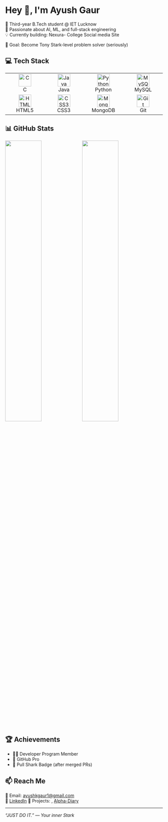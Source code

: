 # Hey 👋, I'm Ayush Gaur
🎯 Third-year B.Tech student @ IET Lucknow  
🧠 Passionate about AI, ML, and full-stack engineering  
💡 Currently building: Nexura- College Social media Site

🚀 Goal: Become Tony Stark-level problem solver (seriously)

## 💻 Tech Stack

<table>
  <tr>
    <td align="center" width="120">
      <img src="https://cdn.jsdelivr.net/gh/devicons/devicon/icons/c/c-original.svg" width="40" height="40" alt="C"/><br/>C
    </td>
    <td align="center" width="120">
      <img src="https://cdn.jsdelivr.net/gh/devicons/devicon/icons/java/java-original.svg" width="40" height="40" alt="Java"/><br/>Java
    </td>
    <td align="center" width="120">
      <img src="https://cdn.jsdelivr.net/gh/devicons/devicon/icons/python/python-original.svg" width="40" height="40" alt="Python"/><br/>Python
    </td>
    <td align="center" width="120">
      <img src="https://cdn.jsdelivr.net/gh/devicons/devicon/icons/mysql/mysql-original.svg" width="40" height="40" alt="MySQL"/><br/>MySQL
    </td>
  </tr>
  <tr>
    <td align="center" width="120">
      <img src="https://cdn.jsdelivr.net/gh/devicons/devicon/icons/html5/html5-original.svg" width="40" height="40" alt="HTML5"/><br/>HTML5
    </td>
    <td align="center" width="120">
      <img src="https://cdn.jsdelivr.net/gh/devicons/devicon/icons/css3/css3-original.svg" width="40" height="40" alt="CSS3"/><br/>CSS3
    </td>
    <td align="center" width="120">
      <img src="https://cdn.jsdelivr.net/gh/devicons/devicon/icons/mongodb/mongodb-original.svg" width="40" height="40" alt="MongoDB"/><br/>MongoDB
    </td>
    <td align="center" width="120">
      <img src="https://cdn.jsdelivr.net/gh/devicons/devicon/icons/git/git-original.svg" width="40" height="40" alt="Git"/><br/>Git
    </td>
  </tr>
</table>


## 📊 GitHub Stats
<p align="left">
  <img width="48%" src="https://github-readme-stats.vercel.app/api?username=Ayush3941&show_icons=true&theme=tokyonight" />
  <img width="48%" src="https://github-readme-streak-stats.herokuapp.com?user=Ayush3941&theme=tokyonight&hide_border=false" />
</p>

## 🏆 Achievements
- 👨‍💻 Developer Program Member
- 🌟 GitHub Pro
- 🐙 Pull Shark Badge (after merged PRs)

## 📫 Reach Me
📩 Email: ayushkgaur1@gmail.com  
💼 [LinkedIn](https://www.linkedin.com/in/ayush-gaur-468751246/) 
📘 Projects: , [Alpha-Diary](https://github.com/Ayush3941/alpha-diary)

---

*“JUST DO IT.” — Your inner Stark*
